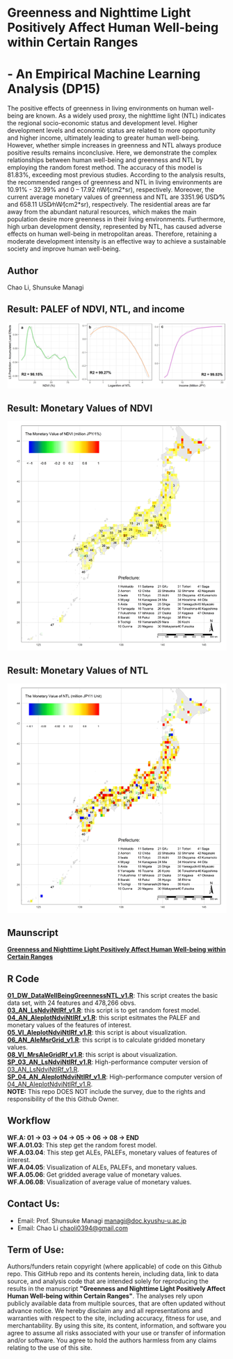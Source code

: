 # Greenness and Nighttime Light Positively Affect Human Well-being within Certain Ranges  
# -	An Empirical Machine Learning Analysis (DP15)    
  
The positive effects of greenness in living environments on human well-being are known. As a widely used proxy, the nighttime light (NTL) indicates the regional socio-economic status and development level. Higher development levels and economic status are related to more opportunity and higher income, ultimately leading to greater human well-being. However, whether simple increases in greenness and NTL always produce positive results remains inconclusive. Here, we demonstrate the complex relationships between human well-being and greenness and NTL by employing the random forest method. The accuracy of this model is 81.83%, exceeding most previous studies. According to the analysis results, the recommended ranges of greenness and NTL in living environments are 10.91% - 32.99% and 0 – 17.92 nW⁄(cm2\*sr), respectively. Moreover, the current average monetary values of greenness and NTL are 3351.96 USD⁄% and 658.11 USD⁄nW⁄(cm2\*sr), respectively. The residential areas are far away from the abundant natural resources, which makes the main population desire more greenness in their living environments. Furthermore, high urban development density, represented by NTL, has caused adverse effects on human well-being in metropolitan areas. Therefore,  retaining a moderate development intensity is an effective way to achieve a sustainable society and improve human well-being.   

## Author  
Chao Li, Shunsuke Managi  

## Result: PALEF of NDVI, NTL, and income  
![](04_Figure/10_pseudoFun_ALE.jpeg)  
    
## Result: Monetary Values of NDVI  
![](04_Figure/06_MRS.NDVI.jpg)  
   
## Result: Monetary Values of NTL  
![](04_Figure/07_MRS.NTL.jpg)
  
## Maunscript  
[**Greenness and Nighttime Light Positively Affect Human Well-being within Certain Ranges**](05_Manuscript/Manuscript.pdf)  
  
## R Code  
**[01_DW_DataWellBeingGreennessNTL_v1.R](02_RCode/01_DW_DataWellBeingGreennessNTL_v1.R)**: 
This script creates the basic data set, with 24 features and 478,266 obvs.   
**[03_AN_LsNdviNtlRf_v1.R](02_RCode/03_AN_LsNdviNtlRf_v1.R)**: this script is to 
get random forest model.   
**[04_AN_AleplotNdviNtlRf_v1.R](02_RCode/04_AN_AleplotNdviNtlRf_v1.R)**: this script 
esitmates the PALEF and monetary values of the features of interest.   
**[05_VI_AleplotNdviNtlRf_v1.R](02_RCode/05_VI_AleplotNdviNtlRf_v1.R)**: this script
is about visualization.    
**[06_AN_AleMsrGrid_v1.R](02_RCode/06_AN_AleMsrGrid_v1.R)**: this script is to calculate
gridded monetary values.    
**[08_VI_MrsAleGridRf_v1.R](02_RCode/08_VI_MrsAleGridRf_v1.R)**: this script is
about visualization.
**[SP_03_AN_LsNdviNtlRf_v1.R](02_RCode/SP_03_AN_LsNdviNtlRf_v1.R)**: High-performance 
computer version of [03_AN_LsNdviNtlRf_v1.R](02_RCode/03_AN_LsNdviNtlRf_v1.R).     
**[SP_04_AN_AleplotNdviNtlRf_v1.R](02_RCode/SP_04_AN_AleplotNdviNtlRf_v1.R)**: 
High-performance computer version of [04_AN_AleplotNdviNtlRf_v1.R](02_RCode/04_AN_AleplotNdviNtlRf_v1.R).   
**NOTE:** This repo DOES NOT include the survey, due to the rights and responsibility of 
the this Github Owner.
   
## Workflow
**WF.A: 01 -> 03 -> 04 -> 05 -> 06 -> 08 -> END**   
**WF.A.01.03**: This step get the random forest model.  
**WF.A.03.04**: This step get ALEs, PALEFs, monetary values of features of interest.  
**WF.A.04.05**: Visualization of ALEs, PALEFs, and monetary values.  
**WF.A.05.06**: Get gridded average value of monetary values.  
**WF.A.06.08**: Visualization of average value of monetary values.  
   
## Contact Us:
- Email: Prof. Shunsuke Managi <managi@doc.kyushu-u.ac.jp>  
- Email: Chao Li <chaoli0394@gmail.com>
  
## Term of Use:
Authors/funders retain copyright (where applicable) of code on this Github repo. This GitHub repo and its contents herein, including data, link to data source, and analysis code that are intended solely for reproducing the results in the manuscript **"Greenness and Nighttime Light Positively Affect Human Well-being within Certain Ranges"**. The analyses rely upon publicly available data from multiple sources, that are often updated without advance notice. We hereby disclaim any and all representations and warranties with respect to the site, including accuracy, fitness for use, and merchantability. By using this site, its content, information, and software you agree to assume all risks associated with your use or transfer of information and/or software. You agree to hold the authors harmless from any claims relating to the use of this site.  